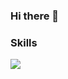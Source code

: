 ### Hi there 👋
### Skills
<a href="https://developer.mozilla.org/ko/docs/Learn/HTML/Introduction_to_HTML/Getting_started" target="_blank"><img src="https://img.shields.io/badge/HTML5-blue?style=for-the-badge&logo=#E34F26&logoColor=blue"/></a>
